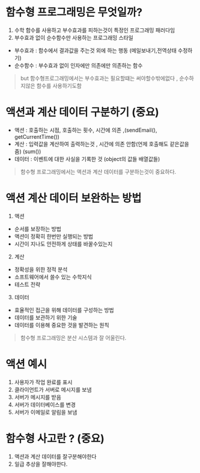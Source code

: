 # 함수형 프로그래밍은 무엇일까?
1. 수학 함수를 사용하고 부수효과를 피하는것이 특정인 프로그래밍 패러다임
2. 부수효과 없이 순수함수만 사용하는 프로그래밍 스타일
  - 부수효과 : 함수에서 결과값을 주는것 외에 하는 행동 (메일보내기,전역상태 수정하기)
  - 순수함수 : 부수효과 없이 인자에만 의존에만 의존하는 함수  

> but 함수형프로그래밍에서는 부수효과는 필요할떄는 써야할수밖에없다 , 순수하지않은 함수를 사용하기도함

# 액션과 계산 데이터 구분하기 (중요)
- 액션 : 호출하는 시점,  호출하는 횟수, 시간에 의존 ,(sendEmail(), getCurrentTime())
- 계산 : 입력값을 계산하여 출력하는것 , 시간에 의존 안함(언제 호출해도 같은값을 줌) (sum())
- 데이터 : 이벤트에 대한 사실을 기록한 것 (object의 값들 배열값들)

> 함수형 프로그래밍에서는 액션과 계산 데이터를 구분하는것이 중요하다.

# 액션 계산 데이터 보완하는 방법
1. 액션
 - 순서를 보장하는 방법
 - 액션이 정확히 한번만 실행되는 방법
 - 시간이 지나도 안전하게 상태를 바꿀수있는지

2. 계산
  - 정확성을 위한 정적 분석
  - 소프트웨어에서 쓸수 있는 수학지식
  - 테스트 전략

3. 데이터
  - 효율적인 접근을 위해 데이터를 구성하는 방법
  - 데이터를 보관하기 위한 기술
  - 데이터를 이용해 중요한 것을 발견하는 원칙

> 함수형 프로그래밍은 분산 시스템과 잘 어울린다. 


# 액션 예시
1. 사용자가 작업 완료를 표시
2. 클라이언트가 서버로 메시지를 보냄
3. 서버가 메시지를 받음
4. 서버가 데이터베이스를 변경
5. 서버가 이메일로 알림을 보냄



# 함수형 사고란 ? (중요)
1. 액션과 계산 데이터를 잘구분해야한다
2. 일급 추상을 잘해야한다.
